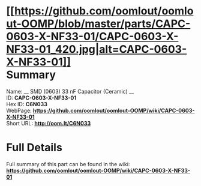 
[[https://github.com/oomlout/oomlout-OOMP/blob/master/parts/CAPC-0603-X-NF33-01/CAPC-0603-X-NF33-01_420.jpg|alt=CAPC-0603-X-NF33-01]]     
Summary
=================
  
Name: __ SMD (0603) 33 nF Capacitor (Ceramic) __    
ID: __CAPC-0603-X-NF33-01__   
Hex ID: __C6N033__   
WebPage: __https://github.com/oomlout/oomlout-OOMP/wiki/CAPC-0603-X-NF33-01__   
Short URL: __http://oom.lt/C6N033__   

Full Details
==========================
Full summary of this part can be found in the wiki:   
__https://github.com/oomlout/oomlout-OOMP/wiki/CAPC-0603-X-NF33-01__    

